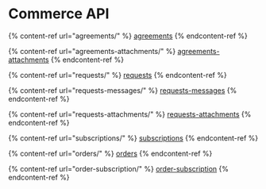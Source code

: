 # Commerce API

{% content-ref url="agreements/" %}
[agreements](agreements/)
{% endcontent-ref %}

{% content-ref url="agreements-attachments/" %}
[agreements-attachments](agreements-attachments/)
{% endcontent-ref %}

{% content-ref url="requests/" %}
[requests](requests/)
{% endcontent-ref %}

{% content-ref url="requests-messages/" %}
[requests-messages](requests-messages/)
{% endcontent-ref %}

{% content-ref url="requests-attachments/" %}
[requests-attachments](requests-attachments/)
{% endcontent-ref %}

{% content-ref url="subscriptions/" %}
[subscriptions](subscriptions/)
{% endcontent-ref %}

{% content-ref url="orders/" %}
[orders](orders/)
{% endcontent-ref %}

{% content-ref url="order-subscription/" %}
[order-subscription](order-subscription/)
{% endcontent-ref %}
